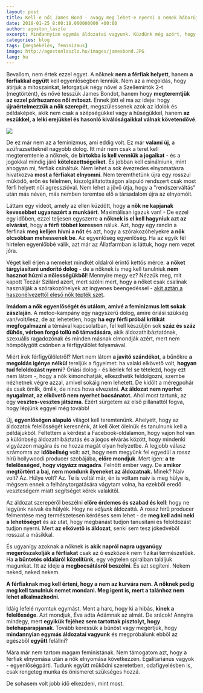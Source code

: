 ```yaml
---
layout: post
title: Kell-e női James Bond - avagy meg lehet-e nyerni a nemek háborúját?
date: 2018-01-25 8:00:18.000000000 +00:00
author: agoston_laszlo
excerpt: Mindannyian egymás áldozatai vagyunk. Küzdünk még azért, hogy bebizonyítsuk, ki a hibásabb vagy megpróbálunk végre ebből az egészből együtt felállni?
categories: blog
tags: [megbékélés, feminizmus]
image: http://agostonlaszlo.hu/images/jamesbond.JPG
lang: hu
---
```

Bevallom, nem értek ezzel egyet. A nőknek **nem a férfiak helyett**, hanem **a férfiakkal együtt** kell egyenlőségben lenniük. Nem az a megoldás, hogy átírjuk a mítoszainkat, leforgatjuk négy nővel a Szellemírtók 2-t (megtörtént), és nővé tesszük James Bondot, hanem hogy **megteremtjük az ezzel párhuzamos női mítoszt**. Ennek jött el ma az ideje: hogy **újraértelmezzük a nők szerepét**, megszülessenek azok az idolok és példaképek, akik nem csak a szépségükkel vagy a hűségükkel, hanem **az eszükkel, a lelki erejükkel és hasonló kiválóságaikkal válnak követendővé**.

![](http://agostonlaszlo.hu/images/jamesbond.JPG)

De ez már nem az a feminizmus, ami eddig volt. Ez már **valami új**, a szüfrazsetteknél nagyobb dolog. Itt már nem csak a teret kell megteremtenie a nőknek, de **birtokba is kell venniük a jogaikat** - és a jogokkal mindig járó **kötelezettségeiket**. És jobban kell csinálniunk, mint ahogyan mi, férfiak csináltuk. Nem lehet a sok évezredes elnyomatásra hivatkozva **most a férfiakat elnyomni**. Nem teremthetünk újra egy rosszul működő, erőn és félelmen, kiszolgáltatottságon alapuló rendszert csak most férfi helyett női agresszióval. Nem lehet a jövő útja, hogy a "rendszerváltás" után más néven, más nemben teremtse elő a társadalom újra az elnyomóit. 

Láttam egy videót, amely az ellen küzdött, hogy **a nők ne kapjanak kevesebbet ugyanazért a munkáért**. Maximálisan igazuk van! - De ezzel egy időben, ezzel teljesen egyszerre **a nőknek is el kell hagyniuk azt az elvárást**, hogy **a férfi többet keressen** náluk. Azt, hogy egy randin a férfinak **meg kelljen hívni a nőt** és azt, hogy a szórakozóhelyekre **a nők olcsóbban mehessenek be**. Az egyenlőség egyenlőség. Ha az egyik fél hirtelen egyenlőbbé válik, azt már az Állatfarmban is láttuk, hogy nem vezet jóra. 

Véget kell érjen a nemeket mindkét oldalról érintő kettős mérce: **a nőket tárgyiasítani undorító dolog** - de a nőknek is meg kell tanulniuk **nem hasznot húzni a nőiességükből**! Mennyire megy ez? Nézzük meg, mit kapott Teczár Szilárd azért, mert szólni mert, hogy a nőket csak csalinak használják a szórakozóhelyek az ingyenes beengedéssel - [akit aztán a haszonélvezettől eleső nők tépték szét](https://femina.hu/terasz/teczar_szilard/).

**Imádom a nők egyenlőségét és utálom, amivé a feminizmus lett sokak zászlaján**. A metoo-kampány egy nagyszerű dolog, amire óriási szükség van/volt/lesz, de az lehetetlen, hogy **ha egy férfi próbál kritikát megfogalmazni** a témával kapcsolatban, fel kell készüljön sok **száz és száz dühös, vérben forgó tollú nő támadására**, akik áldozathibáztatónak, szexuális ragadozónak és minden másnak elmondják azért, mert nem hömpölygött csönben a férfigyűlölet folyamával. 

Miért írok férfigyűlöletről? Mert nem látom **a javító szándékot**, a bűnökre **a megoldás igénye nélkül** tereljük a figyelmet: ha valaki elkövető volt, **hogyan tud feloldozást nyerni**? Óriási dolog - és kérlek fel se tételezd, hogy ezt nem látom -, hogy a nők kimondhatják, elkezdhetik feldolgozni, szembe nézhetnek végre azzal, amivel sokáig nem lehetett. De kidőlt a méregpohár és csak ömlik, ömlik, de nincs hova elvezetni. **Az áldozat nem nyerhet nyugalmat, az elkövető nem nyerhet bocsánatot.** Ahol most tartunk, az egy **vesztes-vesztes játszma**. Ezért sürgetem az első pillanattól fogva, hogy lépjünk eggyel még tovább!

Új, **egyenlőségen alapuló** világot kell teremtenünk. Ahelyett, hogy az áldozatok felelősségét keresnénk, át kell őket ölelnük és tanulnunk kell a példájukból. Feltettem a kérdést a Facebook-oldalamon, hogy vajon hol van a különbség áldozathibáztatás és a jogos elvárás között, hogy mindenki vigyázzon magára és ne hozza magát olyan helyzetbe. A legjobb válasz számomra az **időbeliség** volt: azt, hogy nem megyünk fel egyedül a rossz hírű hollywoodi producer szobájába, **előre mondjuk**. Mert igen: **a te felelősséged, hogy vigyázz magadra**. Felnőtt ember vagy. De **amikor megtörtént a baj, nem mondunk ilyeneket az áldozatnak.** Minek? Naiv volt? Az. Hülye volt? Az. Te is voltál már, én is voltam naiv is meg hülye is, mégsem ennek a felhánytorgatására vágytam volna, ha ezekből eredő veszteségem miatt segítséget kérek valakitől. 

Az áldozat szerepéről beszélni **előre érdemes és szabad és kell**: hogy ne legyünk naivak és hülyék. Hogy ne *váljunk* áldozattá. A rossz hírű producer felmentése meg természetesen kérdéses sem lehet - de **meg kell adni neki a lehetőséget** és az utat, hogy megbánást tudjon tanusítani és feloldozást tudjon nyerni. Mert **az elkövető is áldozat**, senki sem tesz jókedvéből rosszat a másikkal. 

És ugyanígy azoknak a nőknek is **akik napról napra ugyanúgy megerőszakolják a férfiakat** csak az ő eszközeik nem fizikai természetűek. Ha **a büntetés oldaláról közelítünk**, egy végtelen spirálban találjuk magunkat. Itt az ideje **a megbocsátásról beszélni**. És azt segíteni. Nekem neked, neked nekem.

**A férfiaknak meg kell érteni, hogy a nem az kurvára nem. A nőknek pedig meg kell tanulniuk nemet mondani. Meg igent is, mert a talánhoz nem lehet alkalmazkodni.**

Idáig lefelé nyomtuk egymást. Ment a harc, hogy ki a hibás, **kinek a felelőssége**. Azt mondjuk, Éva adta Ádámnak az almát. De srácok! Annyira mindegy, mert **egyikük fejéhez sem tartottak pisztolyt, hogy belehaparapjanak**. Tovább keressük a bűnöst vagy megértjük, hogy **mindannyian egymás áldozatai vagyunk** és megpróbálunk ebből az egészből **együtt** felállni?

Mára már nem tartom magam feministának. Nem támogatom azt, hogy a férfiak elnyomása után a nők elnyomása következzen. Egalitariánus vagyok - egyenlőségpárti. Tudunk együtt működni szeretetben, odafigyelésben is, csak rengeteg munka és önismeret szükséges hozzá.

De sohasem volt jobb idő elkezdeni, mint most.
